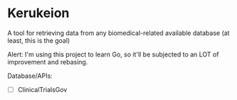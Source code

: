 # Kerukeion
A tool for retrieving data from any biomedical-related available database (at least, this is the goal)

Alert: I'm using this project to learn Go, so it'll be subjected to an LOT of improvement and rebasing.

Database/APIs:
- [ ] ClinicalTrialsGov

